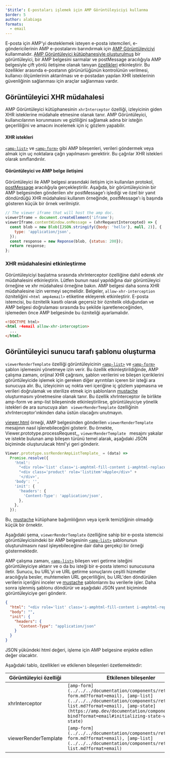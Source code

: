 ```yaml
---
'$title': E-postaları işlemek için AMP Görüntüleyiciyi kullanma
$order: 5
author: alabiaga
formats:
  - email
---
```


E-posta için AMP'yi desteklemek isteyen e-posta istemcileri, e-göndericilerinin AMP e-postalarını barındırmak için [AMP Görüntüleyiciyi](https://github.com/ampproject/amphtml/blob/main/extensions/amp-viewer-integration/integrating-viewer-with-amp-doc-guide.md) kullanmalıdır. [AMP Görüntüleyici kütüphanesiyle oluşturulmuş](https://github.com/ampproject/amphtml/tree/main/extensions/amp-viewer-integration) bir görüntüleyici, bir AMP belgesini sarmalar ve postMessage aracılığıyla AMP belgesiyle çift yönlü iletişime olanak tanıyan [özellikleri](https://github.com/ampproject/amphtml/blob/main/extensions/amp-viewer-integration/CAPABILITIES.md) etkinleştirir. Bu özellikler arasında e-postanın görünürlüğünün kontrolünün verilmesi, kullanıcı ölçümlerinin aktarılması ve e-postadan yapılan XHR isteklerinin güvenliğinin sağlanması için araçlar sağlanması vardır.

## Görüntüleyici XHR müdahalesi

AMP Görüntüleyici kütüphanesinin `xhrInterceptor` özelliği, izleyicinin giden XHR isteklerine müdahale etmesine olanak tanır. AMP Görüntüleyici, kullanıcılarının korunmasını ve gizliliğini sağlamak adına bir isteğin geçerliliğini ve amacını incelemek için iç gözlem yapabilir.

#### XHR istekleri

[`<amp-list>`](../../../documentation/components/reference/amp-list.md?format=email) ve [`<amp-form>`](../../../documentation/components/reference/amp-form.md?format=email) gibi AMP bileşenleri, verileri göndermek veya almak için uç noktalara çağrı yapılmasını gerektirir. Bu çağrılar XHR istekleri olarak sınıflandırılır.

#### Görüntüleyici ve AMP belge iletişimi

Görüntüleyici ile AMP belgesi arasındaki iletişim için kullanılan protokol, [postMessage](https://developer.mozilla.org/en-US/docs/Web/API/Window/postMessage) aracılığıyla gerçekleştirilir. Aşağıda, bir görüntüleyicinin bir AMP belgesinden gönderilen xhr postMessage'ı işlediği ve özel bir yanıt döndürdüğü XHR müdahalesi kullanım örneğinde, postMessage'ı iş başında gösteren küçük bir örnek verilmiştir.

```js
// The viewer iframe that will host the amp doc.
viewerIframe = document.createElement('iframe');
viewerIframe.contentWindow.onMessage = (xhrRequestIntercepted) => {
  const blob = new Blob([JSON.stringify({body: 'hello'}, null, 2)], {
    type: 'application/json',
  });
  const response = new Reponse(blob, {status: 200});
  return response;
};
```

### XHR müdahalesini etkinleştirme

Görüntüleyiciyi başlatma sırasında xhrInterceptor özelliğine dahil ederek xhr müdahalesini etkinleştirin. Lütfen bunun nasıl yapıldığına dair görüntüleyici örneğine ve xhr müdahalesi örneğine bakın. AMP belgesi daha sonra XHR müdahalesine izin vermeyi seçmelidir. Belgeler, `allow-xhr-interception` özniteliğini `<html amp4email>` etiketine ekleyerek etkinleştirir. E-posta istemcisi, bu öznitelik kasıtlı olarak geçersiz bir öznitelik olduğundan ve AMP belgesi doğrulaması sırasında bu şekilde işaretleneceğinden, işlemeden önce AMP belgesinde bu özniteliği ayarlamalıdır.

```html
<!DOCTYPE html>
<html ⚡4email allow-xhr-interception>
  ...
</html>
```

## Görüntüleyici sunucu tarafı şablonu oluşturma

`viewerRenderTemplate` özelliği görüntüleyicinin [`<amp-list>`](../../../documentation/components/reference/amp-list.md?format=email) ve [`<amp-form>`](../../../documentation/components/reference/amp-form.md?format=email) şablon işlemesini yönetmeye izin verir. Bu özellik etkinleştirildiğinde, AMP çalışma zamanı, orijinal XHR çağrısını, şablon verilerini ve bileşen içeriklerini görüntüleyicide işlemek için gereken diğer ayrıntıları içeren bir isteği ara sunucuya alır. Bu, izleyicinin uç nokta veri içeriğine iç gözlem yapmasına ve verileri doğrulamak ve sterilize etmek için şablonların [mustache](https://mustache.github.io/) oluşturmasını yönetmesine olanak tanır. Bu özellik xhrInterceptor ile birlikte amp-form ve amp-list bileşeninde etkinleştirilirse, görüntüleyiciye yönelik istekleri de ara sunucuya alan ` viewerRenderTemplate` özelliğinin xhrInterceptor'ınkinden daha üstün olacağını unutmayın.

[viewer.html](https://github.com/ampproject/amphtml/blob/main/examples/viewer.html) örneği, AMP belgesinden gönderilen `viewerRenderTemplate` mesajının nasıl işlenebileceğini gösterir. Bu örnekte, Viewer.prototype.processRequest\_, `viewerRenderTemplate ` mesajını yakalar ve istekte bulunan amp bileşen türünü temel alarak, aşağıdaki JSON biçiminde oluşturulacak html'yi geri gönderir.

```js
Viewer.prototype.ssrRenderAmpListTemplate_ = (data) =>
  Promise.resolve({
    'html':
      "<div role='list' class='i-amphtml-fill-content i-amphtml-replaced-content'>" +
      "<div class='product' role='listitem'>Apple</div>" +
      '</div>',
    'body': '',
    'init': {
      'headers': {
        'Content-Type': 'application/json',
      },
    },
  });
```

Bu, [mustache](https://mustache.github.io/) kütüphane bağımlılığının veya içerik temizliğinin olmadığı küçük bir örnektir.

Aşağıdaki şema, `viewerRenderTemplate` özelliğine sahip bir e-posta istemcisi görüntüleyicisindeki bir AMP belgesinin [`<amp-list>`](../../../documentation/components/reference/amp-list.md?format=email) şablonunun oluşturulmasını nasıl işleyebileceğine dair daha gerçekçi bir örneği göstermektedir.

<amp-img alt="Viewer render template diagram" layout="responsive" width="372" height="279" src="/static/img/docs/viewer_render_template_diagram.png"></amp-img>

AMP çalışma zamanı, [`<amp-list>`](../../../documentation/components/reference/amp-list.md?format=email) bileşen veri getirme isteğini görüntüleyiciye aktarır ve o da bu isteği bir e-posta istemci sunucusuna iletir. Sunucu, bu URL'yi ve URL getirme sonuçlarını çeşitli hizmetler aracılığıyla besler, muhtemelen URL geçerliliğini, bu URL'den döndürülen verilerin içeriğini inceler ve [mustache](https://mustache.github.io/) şablonlarını bu verilerle işler. Daha sonra işlenmiş şablonu döndürür ve aşağıdaki JSON yanıt biçiminde görüntüleyiciye geri gönderir.

```json
{
  "html": "<div role='list' class='i-amphtml-fill-content i-amphtml-replaced-content'> <div class='product' role='listitem'>List item 1</div> <div class='product' role='listitem'>List item 2</div> </div>",
  "body": "",
  "init": {
    "headers": {
      "Content-Type": "application/json"
    }
  }
}
```

JSON yükündeki html değeri, işleme için AMP belgesine enjekte edilen değer olacaktır.

Aşağıdaki tablo, özellikleri ve etkilenen bileşenleri özetlemektedir:

<table>
  <thead>
    <tr>
      <th width="30%">Görüntüleyici özelliği</th>
      <th>Etkilenen bileşenler</th>
    </tr>
  </thead>
  <tbody>
    <tr>
      <td>xhrInterceptor</td>
      <td><code>[amp-form](../../../documentation/components/reference/amp-form.md?format=email), [amp-list](../../../documentation/components/reference/amp-list.md?format=email), [amp-state](https://amp.dev/documentation/components/amp-bind?format=email#initializing-state-with-amp-state)</code></td>
    </tr>
     <tr>
       <td>viewerRenderTemplate</td>
       <td><code>[amp-form](../../../documentation/components/reference/amp-form.md?format=email), [amp-list](../../../documentation/components/reference/amp-list.md?format=email)</code></td>
    </tr>
  </tbody>
</table>
